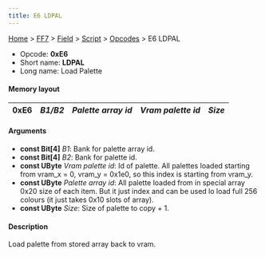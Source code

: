 ```yaml
---
title: E6 LDPAL
---
```


[Home](../../../../Main%20Page.md.md) > [FF7](../../../../FF7.md) > [Field](../../../Field.md) > [Script](../../Script.md) > [Opcodes](../Opcodes.md) > E6 LDPAL

-   Opcode: **0xE6**
-   Short name: **LDPAL**
-   Long name: Load Palette

#### Memory layout

| 0xE6 | *B1/B2* | *Palette array id* | *Vram palette id* | *Size* |
|------|---------|--------------------|-------------------|--------|

#### Arguments

-   **const Bit\[4\]** *B1*: Bank for palette array id.
-   **const Bit\[4\]** *B2*: Bank for palette id.
-   **const UByte** *Vram palette id*: Id of palette. All palettes
    loaded starting from vram\_x = 0, vram\_y = 0x1e0, so this index is
    starting from vram\_y.
-   **const UByte** *Palette array id*: All palette loaded from in
    special array 0x20 size of each item. But it just index and can be
    used lo load full 256 colours (it just takes 0x10 slots of array).
-   **const UByte** *Size*: Size of palette to copy + 1.

#### Description

Load palette from stored array back to vram.
